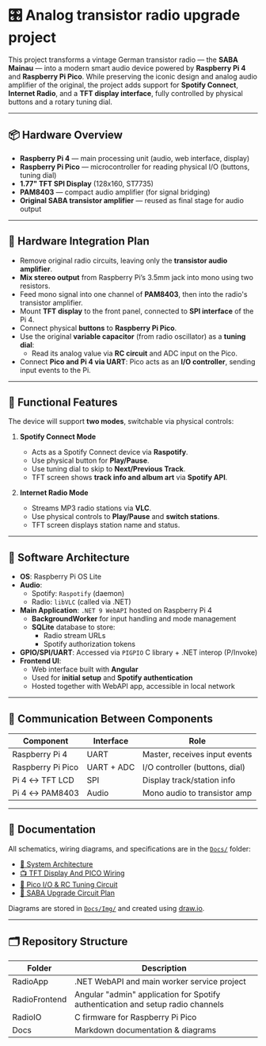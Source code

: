 # 🎛️ Analog transistor radio upgrade project

This project transforms a vintage German transistor radio — the **SABA Mainau** — into a modern smart audio device powered by **Raspberry Pi 4** and **Raspberry Pi Pico**. While preserving the iconic design and analog audio amplifier of the original, the project adds support for **Spotify Connect**, **Internet Radio**, and a **TFT display interface**, fully controlled by physical buttons and a rotary tuning dial.

---

## 📦 Hardware Overview

- **Raspberry Pi 4** — main processing unit (audio, web interface, display)
- **Raspberry Pi Pico** — microcontroller for reading physical I/O (buttons, tuning dial)
- **1.77" TFT SPI Display** (128x160, ST7735)
- **PAM8403** — compact audio amplifier (for signal bridging)
- **Original SABA transistor amplifier** — reused as final stage for audio output

---

## 🔧 Hardware Integration Plan

- Remove original radio circuits, leaving only the **transistor audio amplifier**.
- **Mix stereo output** from Raspberry Pi’s 3.5mm jack into mono using two resistors.
- Feed mono signal into one channel of **PAM8403**, then into the radio's transistor amplifier.
- Mount **TFT display** to the front panel, connected to **SPI interface** of the Pi 4.
- Connect physical **buttons** to **Raspberry Pi Pico**.
- Use the original **variable capacitor** (from radio oscillator) as a **tuning dial**:
  - Read its analog value via **RC circuit** and ADC input on the Pico.
- Connect **Pico and Pi 4 via UART**: Pico acts as an **I/O controller**, sending input events to the Pi.

---

## 🎯 Functional Features

The device will support **two modes**, switchable via physical controls:

1. **Spotify Connect Mode**
   - Acts as a Spotify Connect device via **Raspotify**.
   - Use physical button for **Play/Pause**.
   - Use tuning dial to skip to **Next/Previous Track**.
   - TFT screen shows **track info and album art** via **Spotify API**.

2. **Internet Radio Mode**
   - Streams MP3 radio stations via **VLC**.
   - Use physical controls to **Play/Pause** and **switch stations**.
   - TFT screen displays station name and status.

---

## 🧠 Software Architecture

- **OS**: Raspberry Pi OS Lite
- **Audio**:
  - Spotify: `Raspotify` (daemon)
  - Radio: `libVLC` (called via .NET)
- **Main Application**: `.NET 9 WebAPI` hosted on Raspberry Pi 4
  - **BackgroundWorker** for input handling and mode management
  - **SQLite** database to store:
    - Radio stream URLs
    - Spotify authorization tokens
- **GPIO/SPI/UART**: Accessed via `PIGPIO` C library + .NET interop (P/Invoke)
- **Frontend UI**:
  - Web interface built with **Angular**
  - Used for **initial setup** and **Spotify authentication**
  - Hosted together with WebAPI app, accessible in local network

---

## 🔗 Communication Between Components

| Component        | Interface | Role                             |
|------------------|-----------|----------------------------------|
| Raspberry Pi 4   | UART      | Master, receives input events    |
| Raspberry Pi Pico| UART + ADC| I/O controller (buttons, dial)   |
| Pi 4 ↔ TFT LCD   | SPI       | Display track/station info       |
| Pi 4 ↔ PAM8403   | Audio     | Mono audio to transistor amp     |

---

## 🧾 Documentation

All schematics, wiring diagrams, and specifications are in the [`Docs/`](Docs) folder:

- [📡 System Architecture](Docs/SystemOverview.md)
- [📺 TFT Display And PICO Wiring](Docs/Wiring.md)
- [🧠 Pico I/O & RC Tuning Circuit](Docs/PicoControl.md)
- [🔌 SABA Upgrade Circuit Plan](Docs/SabaCircuit.md)

Diagrams are stored in [`Docs/Img/`](Docs/Img) and created using [draw.io](https://draw.io).

---

## 🗂 Repository Structure

| Folder | Description |
|--------|-------------|
| RadioApp | .NET WebAPI and main worker service project |
| RadioFrontend | Angular "admin" application for Spotify authentication and setup radio channels |
| RadioIO | C firmware for Raspberry Pi Pico |
| Docs | Markdown documentation & diagrams |
